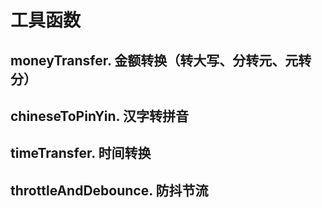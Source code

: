 # 工具函数
## moneyTransfer. 金额转换（转大写、分转元、元转分）
## chineseToPinYin. 汉字转拼音
## timeTransfer. 时间转换
## throttleAndDebounce. 防抖节流